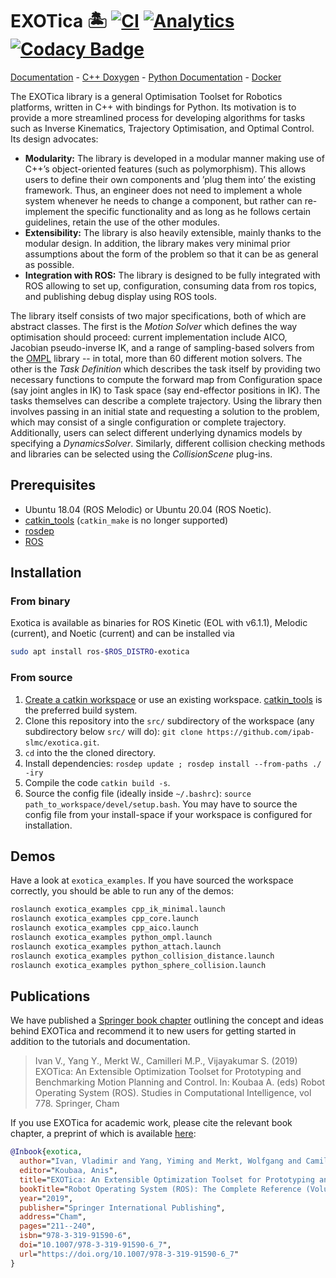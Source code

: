 # EXOTica 🏝️ [![CI](https://github.com/ipab-slmc/exotica/workflows/CI/badge.svg)](https://github.com/ipab-slmc/exotica/actions?query=workflow%3AROS1-CI) [![Analytics](https://ga-beacon.appspot.com/UA-72496975-1/ipab-slmc/exotica/?pixel)](https://github.com/igrigorik/ga-beacon) [![Codacy Badge](https://api.codacy.com/project/badge/Grade/b7d2b85be51645288ff6511f2d3e88a4)](https://app.codacy.com/gh/ipab-slmc/exotica?utm_source=github.com&utm_medium=referral&utm_content=ipab-slmc/exotica&utm_campaign=Badge_Grade_Dashboard)

[Documentation](https://ipab-slmc.github.io/exotica/) - [C++ Doxygen](https://ipab-slmc.github.io/exotica/doxygen_cpp/) - [Python Documentation](https://ipab-slmc.github.io/exotica/Python-API.html) - [Docker](https://github.com/VladimirIvan/exotica-docker-notebook)

The EXOTica library is a general Optimisation Toolset for Robotics platforms, written in C++ with bindings for Python. Its motivation is to provide a more streamlined process for developing algorithms for tasks such as Inverse Kinematics, Trajectory Optimisation, and Optimal Control. Its design advocates:

* **Modularity:** The library is developed in a modular manner making use of C++’s object-oriented features (such as polymorphism). This allows users to define their own components and ’plug them into’ the existing framework. Thus, an engineer does not need to implement a whole system whenever he needs to change a component, but rather can re-implement the specific functionality and as long as he follows certain guidelines, retain the use of the other modules.
* **Extensibility:** The library is also heavily extensible, mainly thanks to the modular design. In addition, the library makes very minimal prior assumptions about the form of the problem so that it can be as general as possible.
* **Integration with ROS:** The library is designed to be fully integrated with ROS allowing to set up, configuration, consuming data from ros topics, and publishing debug display using ROS tools.

The library itself consists of two major specifications, both of which are abstract classes.
The first is the *Motion Solver* which defines the way optimisation should proceed: current implementation include AICO, Jacobian pseudo-inverse IK, and a range of sampling-based solvers from the [OMPL](http://ompl.kavrakilab.org/) library -- in total, more than 60 different motion solvers.
The other is the *Task Definition* which describes the task itself by providing two necessary functions to compute the forward map from Configuration space (say joint angles in IK) to Task space (say end-effector positions in IK). The tasks themselves can describe a complete trajectory. Using the library then involves passing in an initial state and requesting a solution to the problem, which may consist of a single configuration or complete trajectory.
Additionally, users can select different underlying dynamics models by specifying a *DynamicsSolver*. Similarly, different collision checking methods and libraries can be selected using the *CollisionScene* plug-ins.

## Prerequisites
* Ubuntu 18.04 (ROS Melodic) or Ubuntu 20.04 (ROS Noetic).
* [catkin_tools](https://catkin-tools.readthedocs.io/en/latest/) (```catkin_make``` is no longer supported)
* [rosdep](http://wiki.ros.org/rosdep)
* [ROS](http://wiki.ros.org/Installation)

## Installation
### From binary
Exotica is available as binaries for ROS Kinetic (EOL with v6.1.1), Melodic (current), and Noetic (current) and can be installed via

```bash
sudo apt install ros-$ROS_DISTRO-exotica
```

### From source
1. [Create a catkin workspace](https://catkin-tools.readthedocs.io/en/latest/quick_start.html#initializing-a-new-workspace) or use an existing workspace. [catkin_tools](https://catkin-tools.readthedocs.io/en/latest/) is the preferred build system.
2. Clone this repository into the ```src/``` subdirectory of the workspace (any subdirectory below ```src/``` will do): ``git clone https://github.com/ipab-slmc/exotica.git``.
3. ```cd``` into the the cloned directory.
4. Install dependencies: ```rosdep update ; rosdep install --from-paths ./ -iry ```
5. Compile the code ```catkin build -s```.
6. Source the config file (ideally inside ```~/.bashrc```): ```source path_to_workspace/devel/setup.bash```. You may have to source the config file from your install-space if your workspace is configured for installation.

## Demos
Have a look at ```exotica_examples```.
If you have sourced the workspace correctly, you should be able to run any of the demos:

```bash
roslaunch exotica_examples cpp_ik_minimal.launch
roslaunch exotica_examples cpp_core.launch
roslaunch exotica_examples cpp_aico.launch
roslaunch exotica_examples python_ompl.launch
roslaunch exotica_examples python_attach.launch
roslaunch exotica_examples python_collision_distance.launch
roslaunch exotica_examples python_sphere_collision.launch
```

## Publications

We have published a [Springer book chapter](https://link.springer.com/chapter/10.1007/978-3-319-91590-6_7) outlining the concept and ideas behind EXOTica and recommend it to new users for getting started in addition to the tutorials and documentation.

> Ivan V., Yang Y., Merkt W., Camilleri M.P., Vijayakumar S. (2019) EXOTica: An Extensible Optimization Toolset for Prototyping and Benchmarking Motion Planning and Control. In: Koubaa A. (eds) Robot Operating System (ROS). Studies in Computational Intelligence, vol 778. Springer, Cham

If you use EXOTica for academic work, please cite the relevant book chapter, a preprint of which is available [here](https://vladimirivan.files.wordpress.com/2018/03/exoticarosbook.pdf):

```bibtex
@Inbook{exotica,
  author="Ivan, Vladimir and Yang, Yiming and Merkt, Wolfgang and Camilleri, Michael P. and Vijayakumar, Sethu",
  editor="Koubaa, Anis",
  title="EXOTica: An Extensible Optimization Toolset for Prototyping and Benchmarking Motion Planning and Control",
  bookTitle="Robot Operating System (ROS): The Complete Reference (Volume 3)",
  year="2019",
  publisher="Springer International Publishing",
  address="Cham",
  pages="211--240",
  isbn="978-3-319-91590-6",
  doi="10.1007/978-3-319-91590-6_7",
  url="https://doi.org/10.1007/978-3-319-91590-6_7"
}
```
